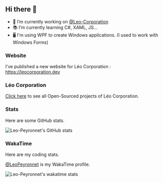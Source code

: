 ## Hi there 👋

- 🔭 I’m currently working on [@Leo-Corporation](https://github.com/Leo-Corporation)
- 📚 I’m currently learning C#, XAML, JS...
- 🖥 I'm using WPF to create Windows applications. (I used to work with Windows Forms)

### Website
I've published a new website for Léo Corporation : https://leocorporation.dev

### Léo Corporation
[Click here](https://github.com/Leo-Corporation) to see all Open-Sourced projects of Léo Corporation.

### Stats
Here are some GitHub stats.

![Leo-Peyronnet's GitHub stats](https://github-readme-stats.vercel.app/api?username=Leo-Peyronnet&count_private=true&show_icons=true&theme=transparent)

### WakaTime
Here are my coding stats.

[@LeoPeyronnet](https://wakatime.com/@LeoPeyronnet) is my WakaTime profile.

![Leo-Peyronnet's wakatime stats](https://github-readme-stats.vercel.app/api/wakatime?username=LeoPeyronnet&layout=compact&theme=transparent)
